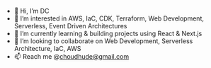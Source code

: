 - 👋 Hi, I’m DC 
- 👀 I’m interested in AWS, IaC, CDK, Terraform, Web Development, Serverless, Event Driven Architectures
- 🌱 I’m currently learning & building projects using React & Next.js
- 💞️ I’m looking to collaborate on Web Development, Serverless Architecture, IaC, AWS 
- 📫 Reach me @choudhude@gmail.com

<!---
choudhde/choudhde is a ✨ special ✨ repository because its `README.md` (this file) appears on your GitHub profile.
You can click the Preview link to take a look at your changes.
--->
